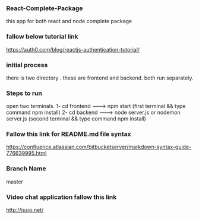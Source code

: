 ### React-Complete-Package
this app for both react and node complete package

### fallow below tutorial link
https://auth0.com/blog/reactjs-authentication-tutorial/

### initial process
there is two directory . these are frontend and backend. both run separately.

### Steps to run

open two terminals. 
1- cd frontend ---> npm start           (first terminal && type command npm install)
2- cd backend  ---> node server.js  or nodemon server.js  (second terminal && type command npm install)

### Fallow this link for README.md file syntax
https://confluence.atlassian.com/bitbucketserver/markdown-syntax-guide-776639995.html

### Branch Name
master

### Video chat application fallow this link

http://jssip.net/

